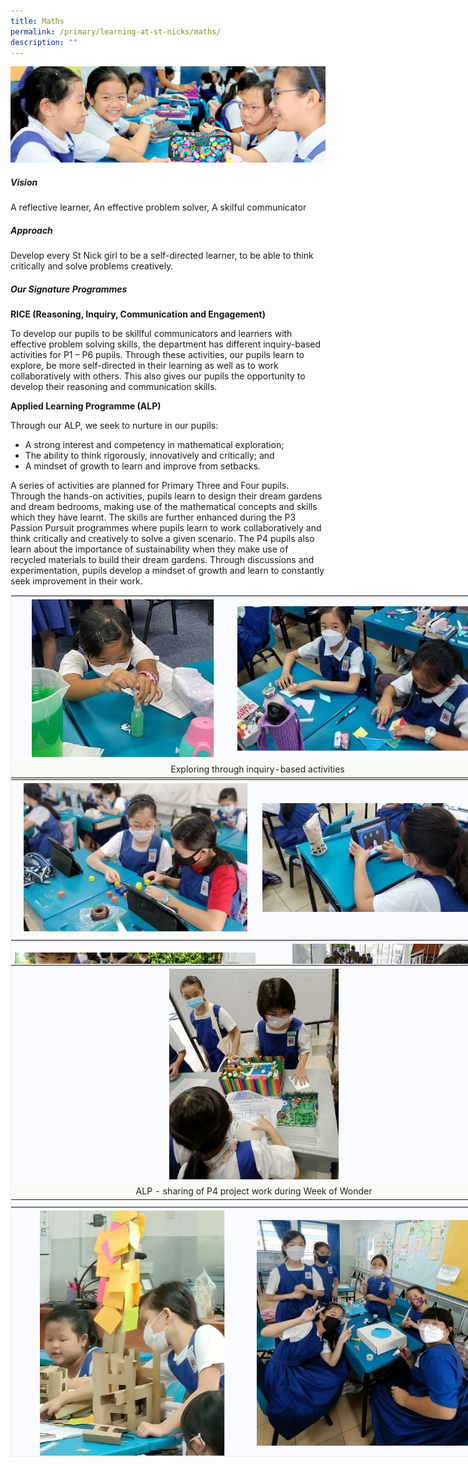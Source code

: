 ```yaml
---
title: Maths
permalink: /primary/learning-at-st-nicks/maths/
description: ""
---
```

![](/images/01%20Banner%20Photos/learning-at-stnicks.jpg)

##### **Vision**
  
A reflective learner, An effective problem solver, A skilful communicator  

##### **Approach**
  
Develop every St Nick girl to be a self-directed learner, to be able to think critically and solve problems creatively.  
  
##### **Our Signature Programmes**

**RICE (Reasoning, Inquiry, Communication and Engagement)**  

To develop our pupils to be skillful communicators and learners with effective problem solving skills, the department has different inquiry-based activities for P1 – P6 pupils. Through these activities, our pupils learn to explore, be more self-directed in their learning as well as to work collaboratively with others. This also gives our pupils the opportunity to develop their reasoning and communication skills.

**Applied Learning Programme (ALP)**  

Through our ALP, we seek to nurture in our pupils:
* A strong interest and competency in mathematical exploration;
* The ability to think rigorously, innovatively and critically; and
* A mindset of growth to learn and improve from setbacks.

A series of activities are planned for Primary Three and Four pupils. Through the hands-on activities, pupils learn to design their dream gardens and dream bedrooms, making use of the mathematical concepts and skills which they have learnt. The skills are further enhanced during the P3 Passion Pursuit programmes where pupils learn to work collaboratively and think critically and creatively to solve a given scenario. The P4 pupils also learn about the importance of sustainability when they make use of recycled materials to build their dream gardens. Through discussions and experimentation, pupils develop a mindset of growth and learn to constantly seek improvement in their work.  

  

<table style="margin: auto; outline: 0px; padding: 0px; clear: both; border: 1px solid rgb(234, 234, 234); border-collapse: collapse; width: 787.273px;" class="iveo_table ives_tab_1 ive_eobj_center"><tbody style="margin: 0px; outline: 0px; padding: 0px;"><tr style="margin: 0px; outline: 0px; padding: 0px;"><td style="margin: 0px; outline: 0px; padding: 5px; text-align: left; background: rgb(249, 251, 255); color: rgb(34, 34, 34); width: 357px;"><img style="margin: auto; outline: 0px; padding: 0px; border: none; max-width: 100%; clear: both; display: block; width: 292px; height: 253px;" class="ive_eobj_center" alt="Picture 1.jpg" src="/images/02%20Learning%20@%20St%20Nicks/02%20Maths/Picture%201.jpg"></td><td style="margin: 0px; outline: 0px; padding: 5px; text-align: left; background: rgb(249, 251, 255); color: rgb(34, 34, 34); width: 430px;"><img style="margin: auto; outline: 0px; padding: 0px; border: none; max-width: 100%; clear: both; display: block; width: 428px; height: 231px;" class="ive_eobj_center" alt="Picture 2.jpg" src="/images/02%20Learning%20@%20St%20Nicks/02%20Maths/Picture%202.jpg"></td></tr><tr style="margin: 0px; outline: 0px; padding: 0px;"><td style="margin: 0px; outline: 0px; padding: 5px; text-align: center; background: rgb(251, 249, 246); color: rgb(34, 34, 34);" colspan="2">&nbsp;&nbsp;Exploring through inquiry-based activities&nbsp;</td></tr></tbody></table>

  

<table style="margin: auto; outline: 0px; padding: 0px; clear: both; border: 1px solid rgb(234, 234, 234); border-collapse: collapse; width: 796px; height: 257px;" class="iveo_table ives_tab_1 ive_eobj_center"><tbody style="margin: 0px; outline: 0px; padding: 0px;"><tr style="margin: 0px; outline: 0px; padding: 0px;"><td style="margin: 0px; outline: 0px; padding: 5px; text-align: left; background: rgb(249, 251, 255); color: rgb(34, 34, 34); width: 398px;"><img style="margin: auto; outline: 0px; padding: 0px; border: none; max-width: 100%; clear: both; display: block; width: 358px; height: 238px;" class="ive_eobj_center" alt="Picture 3.jpg" src="/images/02%20Learning%20@%20St%20Nicks/02%20Maths/Picture%203.jpg"></td><td style="margin: 0px; outline: 0px; padding: 5px; text-align: left; background: rgb(249, 251, 255); color: rgb(34, 34, 34); width: 398px;"><img style="margin: auto; outline: 0px; padding: 0px; border: none; max-width: 100%; clear: both; display: block;" class="ive_eobj_center" alt="Picture 4.jpg" src="/images/02%20Learning%20@%20St%20Nicks/02%20Maths/Picture%204.jpg"></td></tr><tr style="margin: 0px; outline: 0px; padding: 0px;"><td style="margin: 0px; outline: 0px; padding: 5px; text-align: center; background: rgb(251, 249, 246); color: rgb(34, 34, 34);" colspan="2"><span style="margin: 0px; outline: 0px; padding: 0px; background-color: initial; color: rgb(0, 18, 45);">Enriching and engaging activities with the use of technology</span><br style="margin: 0px; outline: 0px; padding: 0px;"></td></tr></tbody></table>

  

<table style="margin: auto; outline: 0px; padding: 0px; clear: both; border: 1px solid rgb(234, 234, 234); border-collapse: collapse; width: 798px; height: 40px;" class="iveo_table ives_tab_1 ive_eobj_center"><tbody style="margin: 0px; outline: 0px; padding: 0px;"><tr style="margin: 0px; outline: 0px; padding: 0px;"><td style="margin: 0px; outline: 0px; padding: 5px; text-align: left; background: rgb(249, 251, 255); color: rgb(34, 34, 34); width: 399px;"><img style="margin: auto; outline: 0px; padding: 0px; border: none; max-width: 100%; clear: both; display: block; width: 385px; height: 289px;" class="ive_eobj_center" alt="Picture 5.jpg" src="/images/02%20Learning%20@%20St%20Nicks/02%20Maths/Picture%205.jpg"></td><td style="margin: 0px; outline: 0px; padding: 5px; text-align: left; background: rgb(249, 251, 255); color: rgb(34, 34, 34); width: 399px;"><img style="margin: auto; outline: 0px; padding: 0px; border: none; max-width: 100%; clear: both; display: block; width: 294px; height: 317px;" class="ive_eobj_center" alt="Picture 6.jpg" src="/images/02%20Learning%20@%20St%20Nicks/02%20Maths/Picture%206.jpg"></td></tr><tr style="margin: 0px; outline: 0px; padding: 0px;"><td style="margin: 0px; outline: 0px; padding: 5px; text-align: center; background: rgb(251, 249, 246); color: rgb(34, 34, 34);" colspan="2">Fun math activities during Week of Wonder</td></tr></tbody></table>

  

<table style="margin: auto; outline: 0px; padding: 0px; clear: both; border: 1px solid rgb(234, 234, 234); border-collapse: collapse; width: 779px; height: 387px;" class="iveo_table ive_eobj_center ives_tab_1"><tbody style="margin: 0px; outline: 0px; padding: 0px;"><tr style="margin: 0px; outline: 0px; padding: 0px;"><td style="margin: 0px; outline: 0px; padding: 5px; text-align: left; background: rgb(249, 251, 255); color: rgb(34, 34, 34); width: 778px;"><img style="margin: auto; outline: 0px; padding: 0px; border: none; max-width: 100%; clear: both; display: block; width: 271px; height: 337px;" class="ive_eobj_center" alt="Picture 7.jpg" src="/images/02%20Learning%20@%20St%20Nicks/02%20Maths/Picture%207.jpg"></td></tr><tr style="margin: 0px; outline: 0px; padding: 0px;"><td style="margin: 0px; outline: 0px; padding: 5px; text-align: center; background: rgb(251, 249, 246); color: rgb(34, 34, 34); width: 60px;">ALP - sharing of P4 project work during Week of Wonder</td></tr></tbody></table>

  

<table style="margin: auto; outline: 0px; padding: 0px; clear: both; border: 1px solid rgb(234, 234, 234); border-collapse: collapse; width: 779px; height: 401px;" class="iveo_table ive_eobj_center ives_tab_1"><tbody style="margin: 0px; outline: 0px; padding: 0px;"><tr style="margin: 0px; outline: 0px; padding: 0px;"><td style="margin: 0px; outline: 0px; padding: 5px; text-align: left; background: rgb(249, 251, 255); color: rgb(34, 34, 34); width: 389px;"><img style="margin: auto; outline: 0px; padding: 0px; border: none; max-width: 100%; clear: both; display: block; width: 296px; height: 392px;" class="ive_eobj_center" alt="Picture 8.jpg" src="/images/02%20Learning%20@%20St%20Nicks/02%20Maths/Picture%208.jpg"></td><td style="margin: 0px; outline: 0px; padding: 5px; text-align: left; background: rgb(249, 251, 255); color: rgb(34, 34, 34); width: 389px;"><img style="margin: auto; outline: 0px; padding: 0px; border: none; max-width: 100%; clear: both; display: block; width: 379px; height: 362px;" class="ive_eobj_center" alt="Picture 9.jpg" src="/images/02%20Learning%20@%20St%20Nicks/02%20Maths/Picture%209.jpg"></td></tr><tr style="margin: 0px; outline: 0px; padding: 0px;"><td style="margin: 0px; outline: 0px; padding: 5px; text-align: center; background: rgb(251, 249, 246); color: rgb(34, 34, 34);" colspan="2">P3 Passion pursuit programmes</td></tr></tbody></table>